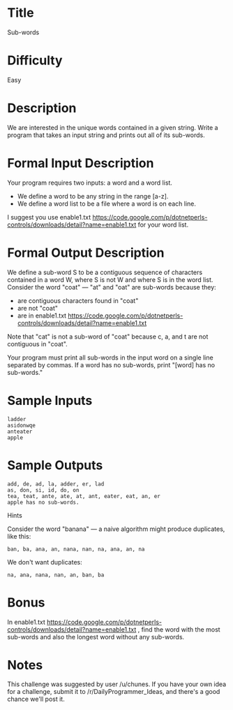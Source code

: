 # Title

Sub-words

# Difficulty

Easy

# Description

We are interested in the unique words contained in a given string. Write a program that takes an input string and prints out all of its sub-words.

# Formal Input Description

Your program requires two inputs: a word and a word list.

* We define a word to be any string in the range [a-z].
* We define a word list to be a file where a word is on each line.

I suggest you use enable1.txt https://code.google.com/p/dotnetperls-controls/downloads/detail?name=enable1.txt for your word list.

# Formal Output Description

We define a sub-word S to be a contiguous sequence of characters contained in a word W, where S is not W and where S is in the word list.
Consider the word "coat" — "at" and "oat" are sub-words because they:

* are contiguous characters found in "coat"
* are not "coat"
* are in enable1.txt https://code.google.com/p/dotnetperls-controls/downloads/detail?name=enable1.txt

Note that "cat" is not a sub-word of "coat" because c, a, and t are not contiguous in "coat".

Your program must print all sub-words in the input word on a single line separated by commas. If a word has no sub-words, print "[word] has no sub-words."

# Sample Inputs

    ladder
    asidonwqe
    anteater
    apple

# Sample Outputs

    add, de, ad, la, adder, er, lad
    as, don, si, id, do, on
    tea, teat, ante, ate, at, ant, eater, eat, an, er
    apple has no sub-words.

Hints

Consider the word "banana" — a naive algorithm might produce duplicates, like this:

    ban, ba, ana, an, nana, nan, na, ana, an, na
    
We don't want duplicates:

    na, ana, nana, nan, an, ban, ba
    
# Bonus

In enable1.txt https://code.google.com/p/dotnetperls-controls/downloads/detail?name=enable1.txt , find the word with the most sub-words and also the longest word without any sub-words.

# Notes

This challenge was suggested by user /u/chunes. If you have your own idea for a challenge, submit it to /r/DailyProgrammer_Ideas, and there's a good chance we'll post it.
